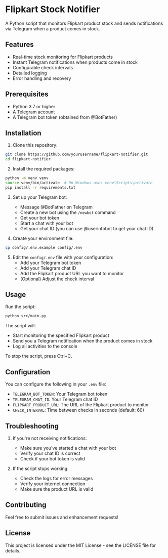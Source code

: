 # Flipkart Stock Notifier

A Python script that monitors Flipkart product stock and sends notifications via Telegram when a product comes in stock.

## Features

- Real-time stock monitoring for Flipkart products
- Instant Telegram notifications when products come in stock
- Configurable check intervals
- Detailed logging
- Error handling and recovery

## Prerequisites

- Python 3.7 or higher
- A Telegram account
- A Telegram bot token (obtained from @BotFather)

## Installation

1. Clone this repository:

```bash
git clone https://github.com/yourusername/flipkart-notifier.git
cd flipkart-notifier
```

2. Install the required packages:

```bash
python -m venv venv
source venv/bin/activate  # On Windows use: venv\Scripts\activate
pip install -r requirements.txt
```

3. Set up your Telegram bot:

   - Message @BotFather on Telegram
   - Create a new bot using the `/newbot` command
   - Get your bot token
   - Start a chat with your bot
   - Get your chat ID (you can use @userinfobot to get your chat ID)

4. Create your environment file:

```bash
cp config/.env.example config/.env
```

5. Edit the `config/.env` file with your configuration:
   - Add your Telegram bot token
   - Add your Telegram chat ID
   - Add the Flipkart product URL you want to monitor
   - (Optional) Adjust the check interval

## Usage

Run the script:

```bash
python src/main.py
```

The script will:

- Start monitoring the specified Flipkart product
- Send you a Telegram notification when the product comes in stock
- Log all activities to the console

To stop the script, press Ctrl+C.

## Configuration

You can configure the following in your `.env` file:

- `TELEGRAM_BOT_TOKEN`: Your Telegram bot token
- `TELEGRAM_CHAT_ID`: Your Telegram chat ID
- `FLIPKART_PRODUCT_URL`: The URL of the Flipkart product to monitor
- `CHECK_INTERVAL`: Time between checks in seconds (default: 60)

## Troubleshooting

1. If you're not receiving notifications:

   - Make sure you've started a chat with your bot
   - Verify your chat ID is correct
   - Check if your bot token is valid

2. If the script stops working:
   - Check the logs for error messages
   - Verify your internet connection
   - Make sure the product URL is valid

## Contributing

Feel free to submit issues and enhancement requests!

## License

This project is licensed under the MIT License - see the LICENSE file for details.
